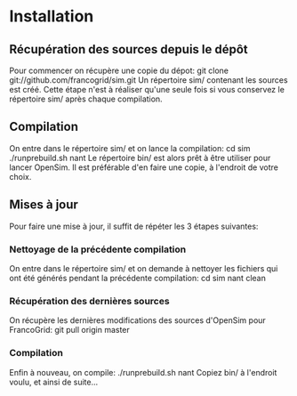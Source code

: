 # Installation
## Récupération des sources depuis le dépôt
Pour commencer on récupère une copie du dépot:
    git clone git://github.com/francogrid/sim.git
Un répertoire sim/ contenant les sources est créé.
Cette étape n'est à réaliser qu'une seule fois si vous conservez le répertoire sim/ après chaque compilation.
## Compilation
On entre dans le répertoire sim/ et on lance la compilation:
    cd sim
    ./runprebuild.sh
    nant
Le répertoire bin/ est alors prêt à être utiliser pour lancer OpenSim. Il est préférable d'en faire une copie, à l'endroit de votre choix.
## Mises à jour
Pour faire une mise à jour, il suffit de répéter les 3 étapes suivantes:
### Nettoyage de la précédente compilation
On entre dans le répertoire sim/ et on demande à nettoyer les fichiers qui ont été générés pendant la précédente compilation:
    cd sim
    nant clean
### Récupération des dernières sources
On récupère les dernières modifications des sources d'OpenSim pour FrancoGrid:
    git pull origin master
### Compilation
Enfin à nouveau, on compile:
    ./runprebuild.sh
    nant
Copiez bin/ à l'endroit voulu, et ainsi de suite...
